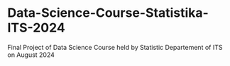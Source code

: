 # Data-Science-Course-Statistika-ITS-2024
Final Project of Data Science Course held by Statistic Departement of ITS on August 2024
